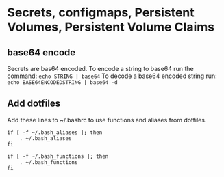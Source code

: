 # Secrets, configmaps, Persistent Volumes, Persistent Volume Claims

## base64 encode 
Secrets are bas64 encoded. To encode a string to base64 run the command:
`echo STRING | base64`
To decode a base64 encoded string run:
`echo BASE64ENCODEDSTRING | base64 -d`


## Add dotfiles 

Add these lines to ~/.bashrc to use functions and aliases from dotfiles.

```
if [ -f ~/.bash_aliases ]; then
    . ~/.bash_aliases
fi

if [ -f ~/.bash_functions ]; then
    . ~/.bash_functions
fi
```

